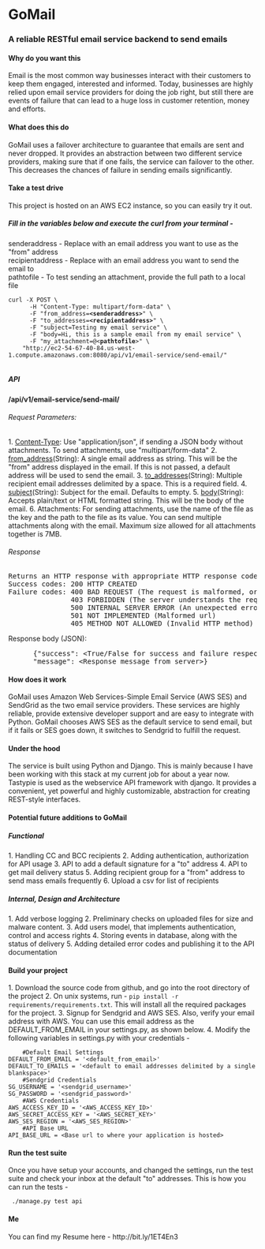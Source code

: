 GoMail
=============

<h3>A reliable RESTful email service backend to send emails</h3>

<h4>Why do you want this</h4>
Email is the most common way businesses interact with their customers to keep them engaged, interested and informed. Today, businesses are highly relied upon email service providers for doing the job right, but still there are events of failure that can lead to a huge loss in customer retention, money and efforts.

<h4>What does this do</h4>
GoMail uses a failover architecture to guarantee that emails are sent and never dropped. It provides an abstraction between two different service providers, making sure that if one fails, the service can failover to the other. This decreases the chances of failure in sending emails significantly.

<h4>Take a test drive</h4>
This project is hosted on an AWS EC2 instance, so you can easily try it out.<br>
<h5>Fill in the variables below and execute the curl from your terminal -</h5>
senderaddress - Replace with an email address you want to use as the "from" address <br>
recipientaddress - Replace with an email address you want to send the email to <br>
pathtofile - To test sending an attachment, provide the full path to a local file

<pre><code>curl -X POST \
      -H "Content-Type: multipart/form-data" \
      -F "from_address=<b>&lt;senderaddress&gt;</b>" \
      -F "to_addresses=<b>&lt;recipientaddress&gt;</b>" \
      -F "subject=Testing my email service" \
      -F "body=Hi, this is a sample email from my email service" \
      -F "my_attachment=@&lt;<b>pathtofile</b>&gt;" \
    "http://ec2-54-67-40-84.us-west-1.compute.amazonaws.com:8080/api/v1/email-service/send-email/"
      </code></pre>

<h5>API</h5>
<b>&#47;api&#47;v1&#47;email&#45;service&#47;send&#45;mail&#47;</b>
<h6>Request Parameters:</h6>
1. <u>Content&#45;Type</u>: Use "application/json", if sending a JSON body without attachments. To send attachments, use "multipart/form-data"
2. <u>from&#95;address</u>(String): A single email address as string. This will be the "from" address displayed in the email. If this is not passed, a default address will be used to send the email. 
3. <u>to&#95;addresses</u>(String): Multiple recipient email addresses delimited by a space. This is a required field.
4. <u>subject</u>(String): Subject for the email. Defaults to empty.
5. <u>body</u>(String): Accepts plain/text or HTML formatted string. This will be the body of the email.
6. Attachments: For sending attachments, use the name of the file as the key and the path to the file as its value. You can send multiple attachments along with the email. Maximum size allowed for all attachments together is 7MB.

<h6>Response</h6>
<pre>Returns an HTTP response with appropriate HTTP response codes - 
Success codes: 200 HTTP CREATED
Failure codes: 400 BAD REQUEST (The request is malformed, or the server could not decode the body of the request)
               403 FORBIDDEN (The server understands the request, but cannot do any further processing)
               500 INTERNAL SERVER ERROR (An unexpected error occured internally)
               501 NOT IMPLEMENTED (Malformed url)
               405 METHOD NOT ALLOWED (Invalid HTTP method)</pre>
<h7>Response body (JSON):</h7>
<pre>      {"success": &lt;True/False for success and failure respectively&gt;
      "message": &lt;Response message from server&gt;}</pre>

<h4>How does it work</h4>
GoMail uses Amazon Web Services-Simple Email Service (AWS SES) and SendGrid as the two email service providers. These services are highly reliable, provide extensive developer support and are easy to integrate with Python. GoMail chooses AWS SES as the default service to send email, but if it fails or SES goes down, it switches to Sendgrid to fulfill the request.

<h4>Under the hood</h4>
The service is built using Python and Django. This is mainly because I have been working with this stack at my current job for about a year now. Tastypie is used as the webservice API framework with django. It provides a convenient, yet powerful and highly customizable, abstraction for creating REST-style interfaces. 

<h4>Potential future additions to GoMail</h4>
<h5>Functional</h5>
1. Handling CC and BCC recipients
2. Adding authentication, authorization for API usage
3. API to add a default signature for a "to" address
4. API to get mail delivery status
5. Adding recipient group for a "from" address to send mass emails frequently
6. Upload a csv for list of recipients

<h5>Internal, Design and Architecture</h5>
1. Add verbose logging
2. Preliminary checks on uploaded files for size and malware content.
3. Add users model, that implements authentication, control and access rights
4. Storing events in database, along with the status of delivery
5. Adding detailed error codes and publishing it to the API documentation

<h4>Build your project</h4>
1. Download the source code from github, and go into the root directory of the project
2. On unix systems, run - <code>pip install -r requirements/requirements.txt</code>. This will install all the required packages for the project.
3. Signup for Sendgrid and AWS SES. Also, verify your email address with AWS. You can use this email address as the DEFAULT&#95;FROM&#95;EMAIL in your settings.py, as shown below.
4. Modify the following variables in settings.py with your credentials -
<pre><code>&#32;&#32;&#32;&#32;&#35;Default Email Settings
DEFAULT&#95;FROM&#95;EMAIL = &#39;&lt;default&#95;from&#95;email&gt;&#39;
DEFAULT&#95;TO&#95;EMAILS = &#39;&lt;default to email addresses delimited by a single blankspace&gt;&#39;
&#32;&#32;&#32;&#32;&#35;Sendgrid Credentials
SG&#95;USERNAME = &#39;&lt;sendgrid&#95;username&gt;&#39;
SG&#95;PASSWORD = &#39;&lt;sendgrid&#95;password&gt;&#39;
&#32;&#32;&#32;&#32;&#35;AWS Credentials
AWS&#95;ACCESS&#95;KEY&#95;ID = &#39;&lt;AWS&#95;ACCESS&#95;KEY&#95;ID&gt;&#39;
AWS&#95;SECRET&#95;ACCESS&#95;KEY = &#39;&lt;AWS&#95;SECRET&#95;KEY&gt;&#39;
AWS&#95;SES&#95;REGION = &#39;&lt;AWS&#95;SES&#95;REGION&gt;&#39;
&#32;&#32;&#32;&#32;&#35;API Base URL
API&#95;BASE&#95;URL = &lt;Base url to where your application is hosted&gt;</code></pre>

<h4>Run the test suite</h4>
Once you have setup your accounts, and changed the settings, run the test suite and check your inbox at the default "to" addresses. This is how you can run the tests -<pre>
<code> ./manage.py test api </code></pre>
<h4>Me</h4>
You can find my Resume here - <a>http://bit.ly/1ET4En3</a>












